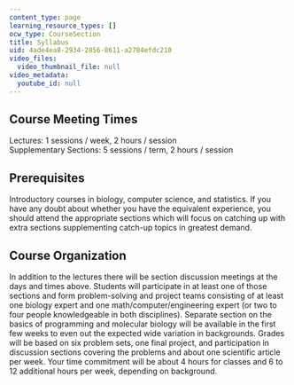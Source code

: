 ```yaml
---
content_type: page
learning_resource_types: []
ocw_type: CourseSection
title: Syllabus
uid: 4ade4ea8-2934-2856-8611-a2784efdc210
video_files:
  video_thumbnail_file: null
video_metadata:
  youtube_id: null
---
```


Course Meeting Times
--------------------

Lectures: 1 sessions / week, 2 hours / session  
Supplementary Sections: 5 sessions / term, 2 hours / session

Prerequisites
-------------

Introductory courses in biology, computer science, and statistics. If you have any doubt about whether you have the equivalent experience, you should attend the appropriate sections which will focus on catching up with extra sections supplementing catch-up topics in greatest demand.

Course Organization
-------------------

In addition to the lectures there will be section discussion meetings at the days and times above. Students will participate in at least one of those sections and form problem-solving and project teams consisting of at least one biology expert and one math/computer/engineering expert (or two to four people knowledgeable in both disciplines). Separate section on the basics of programming and molecular biology will be available in the first few weeks to even out the expected wide variation in backgrounds. Grades will be based on six problem sets, one final project, and participation in discussion sections covering the problems and about one scientific article per week. Your time commitment will be about 4 hours for classes and 6 to 12 additional hours per week, depending on background.